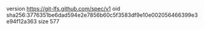 version https://git-lfs.github.com/spec/v1
oid sha256:3776351be6dad594e2e7856b60c5f3583df9e10e002056466399e3e94f12a363
size 577
